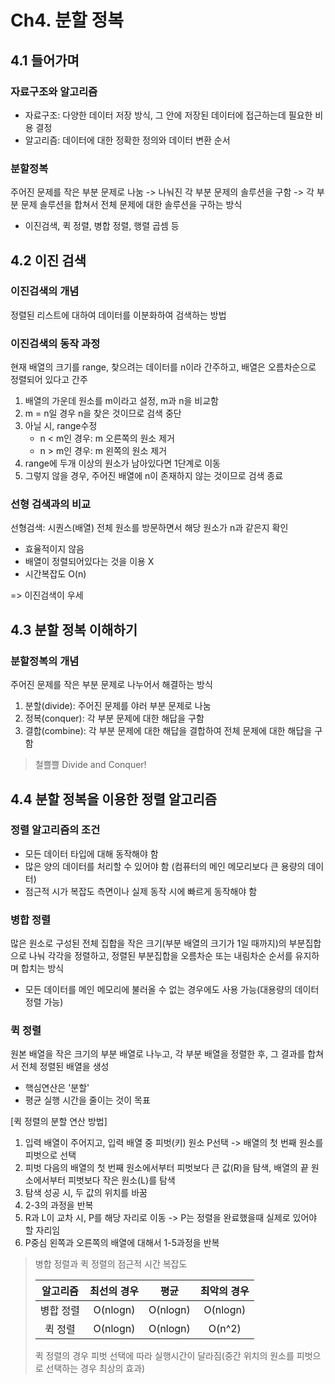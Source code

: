 # Ch4. 분할 정복
## 4.1 들어가며

### 자료구조와 알고리즘
* 자료구조: 다양한 데이터 저장 방식, 그 안에 저장된 데이터에 접근하는데 필요한 비용 결정
* 알고리즘: 데이터에 대한 정확한 정의와 데이터 변환 순서

### 분할정복
주어진 문제를 작은 부분 문제로 나눔 -> 나눠진 각 부분 문제의 솔루션을 구함 -> 각 부분 문제 솔루션을 합쳐서 전체 문제에 대한 솔루션을 구하는 방식
* 이진검색, 퀵 정렬, 병합 정렬, 행렬 곱셈 등


## 4.2 이진 검색
### 이진검색의 개념
정렬된 리스트에 대하여 데이터를 이분화하여 검색하는 방법

### 이진검색의 동작 과정
현재 배열의 크기를 range, 찾으려는 데이터를 n이라 간주하고, 배열은 오름차순으로 정렬되어 있다고 간주
1. 배열의 가운데 원소를 m이라고 설정, m과 n을 비교함
2. m = n일 경우 n을 찾은 것이므로 검색 중단
3. 아닐 시, range수정
   * n < m인 경우: m 오른쪽의 원소 제거
   * n > m인 경우: m 왼쪽의 원소 제거
4. range에 두개 이상의 원소가 남아있다면 1단계로 이동
5. 그렇지 않을 경우, 주어진 배열에 n이 존재하지 않는 것이므로 검색 종료

### 선형 검색과의 비교
선형검색: 시퀀스(배열) 전체 원소를 방문하면서 해당 원소가 n과 같은지 확인
* 효율적이지 않음
* 배열이 정렬되어있다는 것을 이용 X
* 시간복잡도 O(n)

=> 이진검색이 우세

## 4.3 분할 정복 이해하기
### 분할정복의 개념
주어진 문제를 작은 부분 문제로 나누어서 해결하는 방식

1. 분할(divide): 주어진 문제를 야러 부분 문제로 나눔
2. 정복(conquer): 각 부분 문제에 대한 해답을 구함
3. 결합(combine): 각 부분 문제에 대한 해답을 결합하여 전체 문제에 대한 해답을 구함

> 철쁠쁠 Divide and Conquer!


## 4.4 분할 정복을 이용한 정렬 알고리즘
### 정렬 알고리즘의 조건
* 모든 데이터 타입에 대해 동작해야 함
* 많은 양의 데이터를 처리할 수 있어야 함 (컴퓨터의 메인 메모리보다 큰 용량의 데이터)
* 점근적 시가 복잡도 측면이나 실제 동작 시에 빠르게 동작해야 함

### 병합 정렬
많은 원소로 구성된 전체 집합을 작은 크기(부분 배열의 크기가 1일 때까지)의 부분집합으로 나눠 각각을 정렬하고, 정렬된 부분집합을 오름차순 또는 내림차순 순서를 유지하며 합치는 방식
* 모든 데이터를 메인 메모리에 불러올 수 없는 경우에도 사용 가능(대용량의 데이터 정렬 가능)

### 퀵 정렬
원본 배열을 작은 크기의 부분 배열로 나누고, 각 부분 배열을 정렬한 후, 그 결과를 합쳐서 전체 정렬된 배열을 생성
* 핵심연산은 '분할'
* 평균 실행 시간을 줄이는 것이 목표

[퀵 정렬의 분할 연산 방법]
1. 입력 배열이 주어지고, 입력 배열 중 피벗(키) 원소 P선택 -> 배열의 첫 번째 원소를 피벗으로 선택
2. 피벗 다음의 배열의 첫 번째 원소에서부터 피벗보다 큰 값(R)을 탐색, 배열의 끝 원소에서부터 피벗보다 작은 원소(L)를 탐색
3. 탐색 성공 시, 두 값의 위치를 바꿈
4. 2-3의 과정을 반복
5. R과 L이 교차 시, P를 해당 자리로 이동 -> P는 정렬을 완료했을때 실제로 있어야 할 자리임
6. P중심 왼쪽과 오른쪽의 배열에 대해서 1-5과정을 반복

> 병합 정렬과 퀵 정렬의 점근적 시간 복잡도
> 
> |알고리즘|  최선의 경우  |   평균     |  최악의 경우   |
> |:--------:|:--------:|:---------:|:---:|
> |병합 정렬| O(nlogn) | O(nlogn) | O(nlogn)  |
> |퀵 정렬| O(nlogn) | O(nlogn) |  O(n^2)   |
> 
> 퀵 정렬의 경우 피벗 선택에 따라 실행시간이 달라짐(중간 위치의 원소를 피벗으로 선택하는 경우 최상의 효과) 